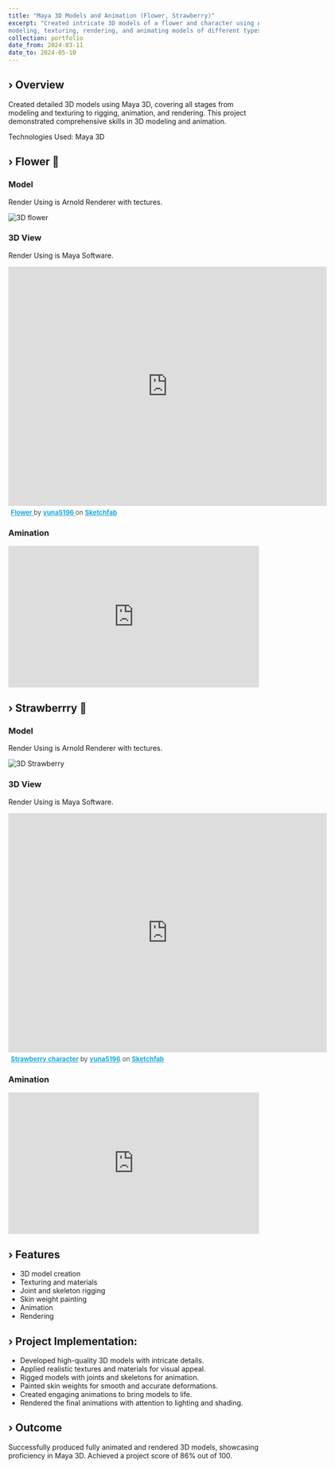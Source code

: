 ```yaml
---
title: "Maya 3D Models and Animation (Flower, Strawberry)"
excerpt: "Created intricate 3D models of a flower and character using Autodesk Maya. Demonstrated skills in 
modeling, texturing, rendering, and animating models of different types."
collection: portfolio
date_from: 2024-03-11
date_to: 2024-05-10
---
```


› Overview
------
Created detailed 3D models using Maya 3D, covering all stages from modeling and texturing to rigging, animation, and rendering. This project demonstrated comprehensive skills in 3D modeling and animation.

Technologies Used: Maya 3D

› Flower 🌸
------
### Model

Render Using is Arnold Renderer with tectures.

<img src="/AnnaKovalenko.github.io/images/FlowerModel.png'" alt="3D flower">


### 3D View

Render Using is Maya Software.

<div class="sketchfab-embed-wrapper">
    <iframe width="640" height="480" title="Flower" frameborder="0" allowfullscreen mozallowfullscreen="true" webkitallowfullscreen="true" allow="autoplay; fullscreen; xr-spatial-tracking" xr-spatial-tracking execution-while-out-of-viewport execution-while-not-rendered web-share src="https://sketchfab.com/models/90d1e490182d47f4aa358edfa89da088/embed"> </iframe>
    <p style="font-size: 13px; font-weight: normal; margin: 5px; color: #4A4A4A;">
        <a href="https://sketchfab.com/3d-models/flower-90d1e490182d47f4aa358edfa89da088?utm_medium=embed&utm_campaign=share-popup&utm_content=90d1e490182d47f4aa358edfa89da088" target="_blank" rel="nofollow" style="font-weight: bold; color: #1CAAD9;"> Flower </a>
        by <a href="https://sketchfab.com/yuna5196?utm_medium=embed&utm_campaign=share-popup&utm_content=90d1e490182d47f4aa358edfa89da088" target="_blank" rel="nofollow" style="font-weight: bold; color: #1CAAD9;"> yuna5196 </a>
        on <a href="https://sketchfab.com?utm_medium=embed&utm_campaign=share-popup&utm_content=90d1e490182d47f4aa358edfa89da088" target="_blank" rel="nofollow" style="font-weight: bold; color: #1CAAD9;">Sketchfab</a>
    </p>
</div>


### Amination
<div style="padding:0; position:relative; width:100%; height:0; padding-bottom:56.25%;">
    <iframe 
        src="https://player.vimeo.com/video/987986224?title=0&amp;byline=0&amp;portrait=0&amp;badge=0&amp;autopause=0&amp;player_id=0&amp;app_id=58479" 
        frameborder="0" 
        allow="autoplay; fullscreen; picture-in-picture; clipboard-write" 
        style="position:absolute; top:0; left:0; width:100%; height:100%;" 
        title="Flower_Animation">
    </iframe>
</div>
<script src="https://player.vimeo.com/api/player.js"></script>

› Strawberrry 🍓
------
### Model

Render Using is Arnold Renderer with tectures.

<img src="{{'/images/StrawberryModel.png' | prepend: site.baseurl  }}" alt="3D Strawberry">

### 3D View

Render Using is Maya Software. 

<div class="sketchfab-embed-wrapper">
    <iframe width="640" height="480" title="Strawberry character" frameborder="0" allowfullscreen mozallowfullscreen="true" webkitallowfullscreen="true" allow="autoplay; fullscreen; xr-spatial-tracking" xr-spatial-tracking execution-while-out-of-viewport execution-while-not-rendered web-share src="https://sketchfab.com/models/21810a9a8b914d2ca7291bda480d9998/embed"> </iframe>
    <p style="font-size: 13px; font-weight: normal; margin: 5px; color: #4A4A4A;">
        <a href="https://sketchfab.com/3d-models/strawberry-character-21810a9a8b914d2ca7291bda480d9998?utm_medium=embed&utm_campaign=share-popup&utm_content=21810a9a8b914d2ca7291bda480d9998" target="_blank" rel="nofollow" style="font-weight: bold; color: #1CAAD9;">Strawberry character</a>
        by <a href="https://sketchfab.com/yuna5196?utm_medium=embed&utm_campaign=share-popup&utm_content=21810a9a8b914d2ca7291bda480d9998" target="_blank" rel="nofollow" style="font-weight: bold; color: #1CAAD9;">yuna5196</a>
        on <a href="https://sketchfab.com?utm_medium=embed&utm_campaign=share-popup&utm_content=21810a9a8b914d2ca7291bda480d9998" target="_blank" rel="nofollow" style="font-weight: bold; color: #1CAAD9;">Sketchfab</a>
    </p>
</div>

### Amination
<div style="padding:0; position:relative; width:100%; height:0; padding-bottom:56.25%;">
    <iframe 
        src="https://player.vimeo.com/video/987986105?title=0&amp;byline=0&amp;portrait=0&amp;badge=0&amp;autopause=0&amp;player_id=0&amp;app_id=58479" 
        frameborder="0" 
        allow="autoplay; fullscreen; picture-in-picture; clipboard-write" 
        style="position:absolute; top:0; left:0; width:100%; height:100%;" 
        title="StrawberryAnimation">
    </iframe>
</div>
<script src="https://player.vimeo.com/api/player.js"></script>


› Features
------
* 3D model creation
* Texturing and materials
* Joint and skeleton rigging
* Skin weight painting
* Animation
* Rendering

› Project Implementation:
------
* Developed high-quality 3D models with intricate details.
* Applied realistic textures and materials for visual appeal.
* Rigged models with joints and skeletons for animation.
* Painted skin weights for smooth and accurate deformations.
* Created engaging animations to bring models to life.
* Rendered the final animations with attention to lighting and shading.

› Outcome
------
Successfully produced fully animated and rendered 3D models, showcasing proficiency in Maya 3D. Achieved a project score of 86% out of 100.